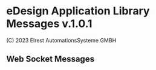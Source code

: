 eDesign Application Library Messages v.1.0.1
============================================


(C) 2023 Elrest AutomationsSysteme GMBH


Web Socket Messages
-------------------